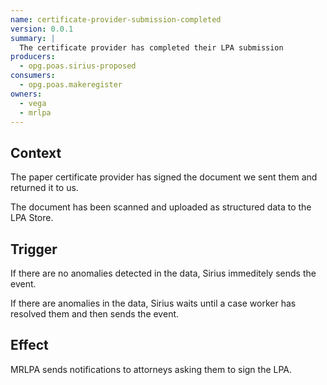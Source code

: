 ```yaml
---
name: certificate-provider-submission-completed
version: 0.0.1
summary: |
  The certificate provider has completed their LPA submission
producers:
  - opg.poas.sirius-proposed
consumers:
  - opg.poas.makeregister
owners:
  - vega
  - mrlpa
---
```


## Context

The paper certificate provider has signed the document we sent them and returned it to us.

The document has been scanned and uploaded as structured data to the LPA Store.

## Trigger

If there are no anomalies detected in the data, Sirius immeditely sends the event.

If there are anomalies in the data, Sirius waits until a case worker has resolved them and then sends the event.

## Effect

MRLPA sends notifications to attorneys asking them to sign the LPA.

<NodeGraph title="Consumer / Producer Diagram" />

<EventExamples />

<Schema />
